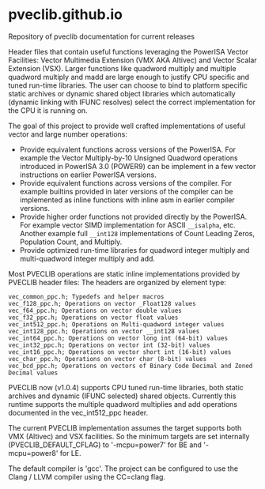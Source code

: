 # pveclib.github.io
Repository of pveclib documentation for current releases

Header files that contain useful functions leveraging the PowerISA
Vector Facilities: Vector Multimedia Extension (VMX AKA Altivec) and
Vector Scalar Extension (VSX). Larger functions like quadword multiply
and multiple quadword multiply and madd are large enough to justify
CPU specific and tuned run-time libraries. The user can choose to bind
to platform specific static archives or dynamic shared object libraries
which automatically (dynamic linking with IFUNC resolves) select the
correct implementation for the CPU it is running on.

The goal of this project to provide well crafted implementations
of useful vector and large number operations:

- Provide equivalent functions across versions of the PowerISA.
  For example the Vector Multiply-by-10 Unsigned Quadword
  operations introduced in PowerISA 3.0 (POWER9) can be implement in a
  few vector instructions on earlier PowerISA versions.
- Provide equivalent functions across versions of the compiler.
  For example builtins provided in later versions of the compiler
  can be implemented as inline functions with inline asm in earlier
  compiler versions.
- Provide higher order functions not provided directly by the PowerISA.
  For example vector SIMD implementation for ASCII `__isalpha`, etc.
  Another example full `__int128` implementations of Count Leading Zeros,
  Population Count, and Multiply.
- Provide optimized run-time libraries for quadword integer multiply
  and multi-quadword integer multiply and add.

Most PVECLIB operations are static inline implementations provided
by PVECLIB header files: The headers are organized by element type:

    vec_common_ppc.h; Typedefs and helper macros
    vec_f128_ppc.h; Operations on vector _Float128 values
    vec_f64_ppc.h; Operations on vector double values
    vec_f32_ppc.h; Operations on vector float values
    vec_int512_ppc.h; Operations on Multi-quadword integer values
    vec_int128_ppc.h; Operations on vector __int128 values
    vec_int64_ppc.h; Operations on vector long int (64-bit) values
    vec_int32_ppc.h; Operations on vector int (32-bit) values
    vec_int16_ppc.h; Operations on vector short int (16-bit) values
    vec_char_ppc.h; Operations on vector char (8-bit) values
    vec_bcd_ppc.h; Operations on vectors of Binary Code Decimal and Zoned Decimal values


PVECLIB now (v1.0.4) supports CPU tuned run-time libraries, both static archives
and dynamic (IFUNC selected) shared objects. Currently this runtime supports
the multiple quadword multiplies and add operations documented in the
vec_int512_ppc header.

The current PVECLIB implementation assumes the target supports both VMX
(Altivec) and VSX facilities. So the minimum targets are set internally
(PVECLIB_DEFAULT_CFLAG) to '-mcpu=power7' for BE and '-mcpu=power8' for LE.

The default compiler is 'gcc'. The project can be configured to use
the Clang / LLVM compiler using the CC=clang flag.
